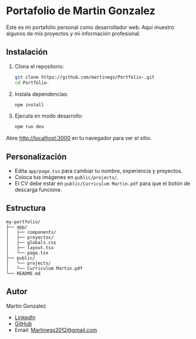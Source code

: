 # Portafolio de Martin Gonzalez

Este es mi portafolio personal como desarrollador web. Aquí muestro algunos de mis proyectos y mi información profesional.

## Instalación

1. Clona el repositorio:
   ```bash
   git clone https://github.com/martinegs/Portfolio-.git
   cd Portfolio-
   ```
2. Instala dependencias:
   ```bash
   npm install
   ```
3. Ejecuta en modo desarrollo:
   ```bash
   npm run dev
   ```

Abre [http://localhost:3000](http://localhost:3000) en tu navegador para ver el sitio.

## Personalización

- Edita `app/page.tsx` para cambiar tu nombre, experiencia y proyectos.
- Coloca tus imágenes en `public/projects/`.
- El CV debe estar en `public/Curriculum Martin.pdf` para que el botón de descarga funcione.

## Estructura

```
my-portfolio/
├── app/
│   ├── components/
│   ├── proyectos/
│   ├── globals.css
│   ├── layout.tsx
│   └── page.tsx
├── public/
│   └── projects/
│   └── Curriculum Martin.pdf
└── README.md
```

## Autor

Martin Gonzalez
- [LinkedIn](https://www.linkedin.com/in/martin-gonzalez7/)
- [GitHub](https://github.com/martinegs)
- Email: Martinegs2012@gmail.com

